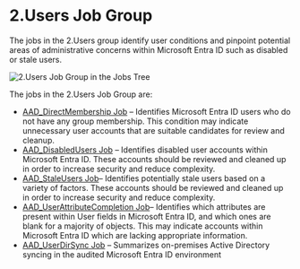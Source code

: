 # 2.Users Job Group

The jobs in the 2.Users group identify user conditions and pinpoint potential areas of
administrative concerns within Microsoft Entra ID such as disabled or stale users.

![2.Users Job Group in the Jobs Tree](/img/product_docs/accessanalyzer/admin/hostmanagement/jobstree.webp)

The jobs in the 2.Users Job Group are:

- [AAD_DirectMembership Job](/docs/accessanalyzer/12.0/solutions/entraid/users/aad_directmembership.md) – Identifies Microsoft Entra ID users who do
  not have any group membership. This condition may indicate unnecessary user accounts that are
  suitable candidates for review and cleanup.
- [AAD_DisabledUsers Job](/docs/accessanalyzer/12.0/solutions/entraid/users/aad_disabledusers.md) – Identifies disabled user accounts within Microsoft
  Entra ID. These accounts should be reviewed and cleaned up in order to increase security and
  reduce complexity.
- [AAD_StaleUsers Job](/docs/accessanalyzer/12.0/solutions/entraid/users/aad_staleusers.md)– Identifies potentially stale users based on a variety of
  factors. These accounts should be reviewed and cleaned up in order to increase security and reduce
  complexity.
- [AAD_UserAttributeCompletion Job](/docs/accessanalyzer/12.0/solutions/entraid/users/aad_userattributecompletion.md)– Identifies which attributes are
  present within User fields in Microsoft Entra ID, and which ones are blank for a majority of
  objects. This may indicate accounts within Microsoft Entra ID which are lacking appropriate
  information.
- [AAD_UserDirSync Job](/docs/accessanalyzer/12.0/solutions/entraid/users/aad_userdirsync.md) – Summarizes on-premises Active Directory syncing in the
  audited Microsoft Entra ID environment
